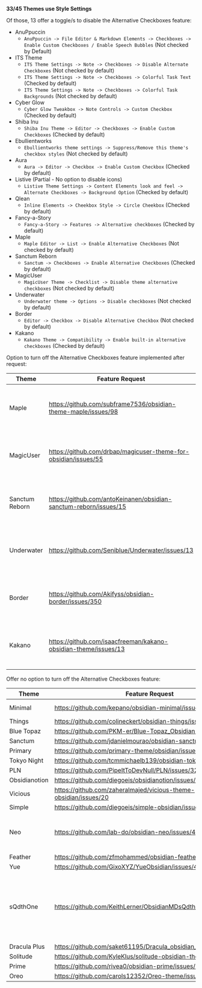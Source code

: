 **33/45 Themes use Style Settings**

Of those, 13 offer a toggle/s to disable the Alternative Checkboxes feature:
- AnuPpuccin
    - `AnuPpuccin -> File Editor & Markdown Elements -> Checkboxes -> Enable Custom Checkboxes / Enable Speech Bubbles` (Not checked by Default)
- ITS Theme
    - `ITS Theme Settings -> Note -> Checkboxes -> Disable Alternate Checkboxes` (Not checked by default)
    - `ITS Theme Settings -> Note -> Checkboxes -> Colorful Task Text` (Checked by default)
    - `ITS Theme Settings -> Note -> Checkboxes -> Colorful Task Backgrounds` (Not checked by default)
- Cyber Glow
    - `Cyber Glow Tweakbox -> Note Controls -> Custom Checkbox` (Checked by default)
- Shiba Inu
    - `Shiba Inu Theme -> Editor -> Checkboxes -> Enable Custom Checkboxes` (Checked by default)
- Ebullientworks
    - `Ebullientworks theme settings -> Suppress/Remove this theme's checkbox styles` (Not checked by default)
- Aura
    - `Aura -> Editor -> Checkbox -> Enable Custom Checkbox` (Checked by default)
- Listive (Partial - No option to disable icons)
    - `Listive Theme Settings -> Content Elements look and feel -> Alternate Checkboxes -> Background Option` (Checked by default)
- Qlean
    - `Inline Elements -> Cheekbox Style -> Circle Cheekbox` (Checked by default)
- Fancy-a-Story
	- `Fancy-a-Story -> Features -> Alternative checkboxes` (Checked by default)
- Maple
	- `Maple Editor -> List -> Enable Alternative Checkboxes` (Not checked by default)
- Sanctum Reborn
	- `Sanctum -> Checkboxes -> Enable Alternative Checkboxes` (Checked by default)
- MagicUser
	- `MagicUser Theme -> Checklist -> Disable theme alternative checkboxes` (Not checked by default)
- Underwater
	- `Underwater theme -> Options -> Disable checkboxes` (Not checked by default)
- Border
	- `Editor -> Checkbox -> Disable Alternative Checkbox` (Not checked by default)
- Kakano
	- `Kakano Theme -> Compatibility -> Enable built-in alternative checkboxes` (Checked by default)

Option to turn off the Alternative Checkboxes feature implemented after request:

| Theme          | Feature Request                                                   | Status      | Notes                                   |
| -------------- | ----------------------------------------------------------------- | ----------- | --------------------------------------- |
| Maple          | https://github.com/subframe7536/obsidian-theme-maple/issues/98    | Implemented | Check above for Style Settings location |
| MagicUser      | https://github.com/drbap/magicuser-theme-for-obsidian/issues/55   | Implemented | Check above for Style Settings location |
| Sanctum Reborn | https://github.com/antoKeinanen/obsidian-sanctum-reborn/issues/15 | Implemented | Check above for Style Settings location |
| Underwater     | https://github.com/Seniblue/Underwater/issues/13                  | Implemented | Check above for Style Settings location |
| Border         | https://github.com/Akifyss/obsidian-border/issues/350             | Implemented | Check above for Style Settings location |
| Kakano         | https://github.com/isaacfreeman/kakano-obsidian-theme/issues/13   | Implemented | Check above for Style Settings location |


Offer no option to turn off the Alternative Checkboxes feature:

| Theme         | Feature Request                                                  | Status      | Notes                                                              |
| ------------- | ---------------------------------------------------------------- | ----------- | ------------------------------------------------------------------ |
| Minimal       | https://github.com/kepano/obsidian-minimal/issues/792            | Open        | Will look into it                                                  |
| Things        | https://github.com/colineckert/obsidian-things/issues/169        | Open        |                                                                    |
| Blue Topaz    | https://github.com/PKM-er/Blue-Topaz_Obsidian-css/issues/625     | Open        |                                                                    |
| Sanctum       | https://github.com/jdanielmourao/obsidian-sanctum/issues/232     | Open        |                                                                    |
| Primary       | https://github.com/primary-theme/obsidian/issues/255             | Open        |                                                                    |
| Tokyo Night   | https://github.com/tcmmichaelb139/obsidian-tokyonight/issues/8   | Open        |                                                                    |
| PLN           | https://github.com/PipeItToDevNull/PLN/issues/32                 | Open        |                                                                    |
| Obsidianotion | https://github.com/diegoeis/obsidianotion/issues/15              | Open        |                                                                    |
| Vicious       | https://github.com/zaheralmajed/vicious-theme-obsidian/issues/20 | Open        |                                                                    |
| Simple        | https://github.com/diegoeis/simple-obsidian/issues/2             | Open        |                                                                    |
| Neo           | https://github.com/lab-do/obsidian-neo/issues/4                  | Open        | Happy to implement once they have some time                        |
| Feather       | https://github.com/zfmohammed/obsidian-feather/issues/2          | Open        |                                                                    |
| Yue           | https://github.com/GixoXYZ/YueObsidian/issues/4                  | Open        |                                                                    |
| sQdthOne      | https://github.com/KeithLerner/ObsidianMDsQdthOne/issues/22      | Open        | Busy ATM. Can implement before end of year. Possibly help with PR? |
| Dracula Plus  | https://github.com/saket61195/Dracula_obsidian_theme/issues/13   | Open        |                                                                    |
| Solitude      | https://github.com/KyleKlus/solitude-obsidian-theme/issues/6     | Open        |                                                                    |
| Prime         | https://github.com/rivea0/obsidian-prime/issues/7                | Open        |                                                                    |
| Oreo          | https://github.com/carols12352/Oreo-theme/issues/1               | Open        |                                                                    |
